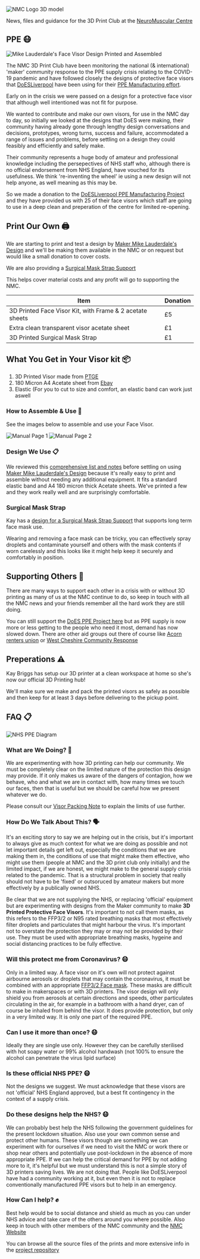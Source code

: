 
![NMC Logo 3D model](images/NMC.png)

News, files and guidance for the 3D Print Club at the [NeuroMuscular Centre](http://www.nmcentre.com/)


## PPE 😷

![Mike Lauderdale's Face Visor Design Printed and Assembled](images/face-visor-main-image.png)

The NMC 3D Print Club have been monitoring the national (& international) 'maker' community response to the PPE supply crisis relating to the COVID-19 pandemic and have followed closely the designs of protective face visors that [DoESLiverpool](https://doesliverpool.com) have been using for their [PPE Manufacturing effort](https://ppe.doesliverpool.com/).

Early on in the crisis we were passed on a design for a protective face visor that although well intentioned was not fit for purpose.

We wanted to contribute and make our own visors, for use in the NMC day to day, so initially we looked at the designs that DoES were making, their community having already gone through lengthy design conversations and decisions, prototypes, wrong turns, success and failure, accommodated a range of issues and problems, before settling on a design they could feasibly and efficiently and safely make. 

Their community represents a huge body of amateur and professional knowledge including the persepectives of NHS staff who, although there is no official endorsement from NHS England, have vouched for its usefulness. We think 're-inventing the wheel' ie using a new design will not help anyone, as well meaning as this may be.

So we made a donation to the [DoESLiverpool PPE Manufacturing Project](https://ppe.doesliverpool.com/) and they have provided us with 25 of their face visors which staff are going to use in a deep clean and preperation of the centre for limited re-opening.

## Print Our Own 🖨️

We are starting to print and test a design by [Maker Mike Lauderdale's Design](https://www.thingiverse.com/thing:4253904/) and we'll be making them available in the NMC or on request but would like a small donation to cover costs. 

We are also providing a [Surgical Mask Strap Support](#surgical-mask-strap)

This helps cover material costs and any profit will go to supporting the NMC.

Item|Donation
---|---
3D Printed Face Visor Kit, with Frame & 2 acetate sheets|£5
Extra clean transparent visor acetate sheet|£1
3D Printed Surgical Mask Strap|£1



## What You Get in Your Visor kit 📦 

 1. 3D Printed Visor made from [PTGE](https://en.wikipedia.org/wiki/3D_printing_filament#Materials)
 1. 180 Micron A4 Acetate sheet from [Ebay](https://www.ebay.co.uk/itm/25-x-A4-Transparent-Acetate-180-Micron-Clear-PVC-Sheets/353057356757)
 1. Elastic (For you to cut to size and comfort, an elastic band can work just aswell

### How to Assemble & Use 🔧

See the images below to assemble and use your Face Visor.

![Manual Page 1](images/Assembly1.png)
![Manual Page 2](images/Assembly2.png)

### Design We Use 📋

We reviewed this [comprehensive list and notes](https://github.com/DoESLiverpool/covid19/blob/master/FaceShield.md) before settling on using [Maker Mike Lauderdale's Design](https://www.thingiverse.com/thing:4253904/) because it's really easy to print and assemble without needing any additional equipment. It fits a standard elastic band and A4 180 micron thick Acetate sheets. We've printed a few and they work really well and are surprisingly comfortable.

### Surgical Mask Strap

Kay has a [design for a Surgical Mask Strap Support](https://www.thingiverse.com/thing:4202906) that supports long term face mask use. 

Wearing and removing a face mask can be tricky, you can effectively spray droplets and contaminate yourself and others with the mask contents if worn carelessly and this looks like it might help keep it securely and comfortably in position.


## Supporting Others 👋

There are many ways to support each other in a crisis with or without 3D printing as many of us at the NMC continue to do, so keep in touch with all the NMC news and your friends remember all the hard work they are still doing.

You can still support the [DoES PPE Project here](https://www.gofundme.com/f/get-visors-into-the-hands-of-healthcare-workers) but as PPE supply is now more or less getting to the people who need it most, demand has now slowed down. There are other aid groups out there of course like [Acorn renters union](https://acorntheunion.org.uk/corona/) or [West Cheshire Community Response](https://winsford.gov.uk/3706-2/)


## Preperations ⚠️

Kay Briggs has setup our 3D printer at a clean workspace at home so she's now our official 3D Printing hub!

We'll make sure we make and pack the printed visors as safely as possible and then keep for at least 3 days before delivering to the pickup point.


## FAQ 📋

![NHS PPE Diagram](images/ppe-diagram2.png)

### What are We Doing? 🔧

We are experimenting with how 3D printing can help our community. We must be completely clear on the limited nature of the protection this design may provide. If it only makes us aware of the dangers of contagion, how we behave, who and what we are in contact with, how many times we touch our faces, then that is useful but we should be careful how we present whatever we do.

Please consult our [Visor Packing Note](https://github.com/cheapjack/NMC3DPrintClub/blob/master/covid19/Visor_Packing_Slip.md) to explain the limits of use further.

### How Do We Talk About This? 🗣️

It's an exciting story to say we are helping out in the crisis, but it's important to always give as much context for what we are doing as possible and not let important details get left out, especially the conditions that we are making them in, the conditions of use that might make them effective, who might use them (people at NMC and the 3D print club only initially) and the limited impact, if we are honest, we might make to the general supply crisis related to the pandemic. That is a structural problem in society that really should not have to be 'fixed' or outsoruced by amateur makers but more effectively by a publically owned NHS.

Be clear that we are not supplying the NHS, or replacing 'official' equipment but are experimenting with designs from the Maker community to make **3D Printed Protective Face Visors**. It's important to not call them masks, as this refers to the FFP3/2 or N95 rated breathing masks that most effectively filter droplets and particulates that might harbour the virus. It's important not to overstate the protection they may or may not be provided by their use. They must be used with appropriate breathing masks, hygeine and social distancing practices to be fully effective.


### Will this protect me from Coronavirus? 😷

Only in a limited way. A face visor on it's own will not protect against airbourne aerosols or droplets that may contain the coronavirus, it must be combined with an appropriate [FFP3/2 Face mask](https://www.3m.co.uk/3M/en_GB/company-uk/3m-products/~/3M-Disposable-Respirators-8300-Series/). These masks are difficult to make in makerspaces or with 3D printers. The visor design will only shield you from aerosols at certain directions and speeds, other particulates circulating in the air, for example in a bathroom with a hand dryer, can of course be inhaled from behind the visor. It does provide protection, but only in a very limited way. It is only one part of the required PPE.

### Can I use it more than once? 😷

 Ideally they are single use only. However they can be carefully sterilised with hot soapy water or 99% alcohol handwash (not 100% to ensure the alcohol can penetrate the virus lipid surface)

### Is these official NHS PPE? 😷

 Not the designs we suggest. We must acknowledge that these visors are not 'official' NHS England approved, but a best fit contingency in the context of a supply crisis.

### Do these designs help the NHS? 😷

 We can probably best help the NHS following the government guidelines for the present lockdown situation. Also use your own common sense and protect other humans. These visors though are something we can experiment with for ourselves if we need to visit the NMC or work there or shop near others and potentially use post-lockdown in the absence of more appropriate PPE. If we can help the critical demand for PPE by not adding more to it, it's helpful but we must understand this is not a simple story of 3D printers saving lives. We are not doing that. People like DoESLiverpool have had a community working at it, but even then it is not to replace conventionally manufactured PPE visors but to help in an emergency.


### How Can I help? ✊

Best help would be to social distance and shield as much as you can under NHS advice and take care of the others around you where possible. Also keep in touch with other members of the NMC community and the [NMC Website](http://www.nmcentre.com/)

You can browse all the source files of the prints and more extensive info in the [project repository](https://github.com/cheapjack/NMC3DPrintClub)


